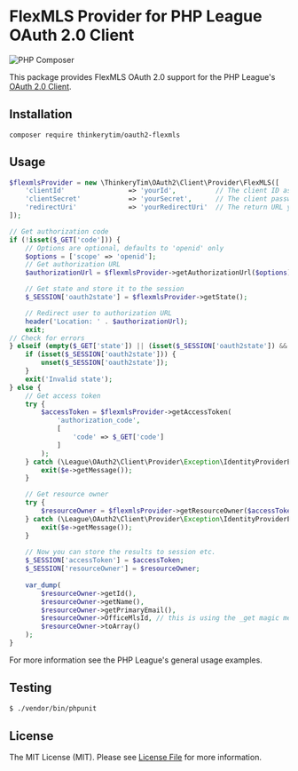 # FlexMLS Provider for PHP League OAuth 2.0 Client
![PHP Composer](https://github.com/thinkerytim/oauth2-flexmls/workflows/PHP%20Composer/badge.svg)

This package provides FlexMLS OAuth 2.0 support for the PHP League's [OAuth 2.0 Client](https://github.com/thephpleague/oauth2-client).

## Installation

```
composer require thinkerytim/oauth2-flexmls
```

## Usage

```php
$flexmlsProvider = new \ThinkeryTim\OAuth2\Client\Provider\FlexMLS([
    'clientId'                => 'yourId',          // The client ID assigned to you by the Spark Platform  
    'clientSecret'            => 'yourSecret',      // The client password assigned to you by the Spark Platform 
    'redirectUri'             => 'yourRedirectUri'  // The return URL you specified for your app on Spark Platform 
]);

// Get authorization code
if (!isset($_GET['code'])) {
    // Options are optional, defaults to 'openid' only
    $options = ['scope' => 'openid'];
    // Get authorization URL
    $authorizationUrl = $flexmlsProvider->getAuthorizationUrl($options);

    // Get state and store it to the session
    $_SESSION['oauth2state'] = $flexmlsProvider->getState();

    // Redirect user to authorization URL
    header('Location: ' . $authorizationUrl);
    exit;
// Check for errors
} elseif (empty($_GET['state']) || (isset($_SESSION['oauth2state']) && $_GET['state'] !== $_SESSION['oauth2state'])) {
    if (isset($_SESSION['oauth2state'])) {
        unset($_SESSION['oauth2state']);
    }
    exit('Invalid state');
} else {
    // Get access token
    try {
        $accessToken = $flexmlsProvider->getAccessToken(
            'authorization_code',
            [
                'code' => $_GET['code']
            ]
        );
    } catch (\League\OAuth2\Client\Provider\Exception\IdentityProviderException $e) {
        exit($e->getMessage());
    }

    // Get resource owner
    try {
        $resourceOwner = $flexmlsProvider->getResourceOwner($accessToken);
    } catch (\League\OAuth2\Client\Provider\Exception\IdentityProviderException $e) {
        exit($e->getMessage());
    }
        
    // Now you can store the results to session etc.
    $_SESSION['accessToken'] = $accessToken;
    $_SESSION['resourceOwner'] = $resourceOwner;
    
    var_dump(
        $resourceOwner->getId(),
        $resourceOwner->getName(),
        $resourceOwner->getPrimaryEmail(),
        $resourceOwner->OfficeMlsId, // this is using the _get magic method
        $resourceOwner->toArray()
    );
}
```

For more information see the PHP League's general usage examples.

## Testing

``` bash
$ ./vendor/bin/phpunit
```

## License

The MIT License (MIT). Please see [License File](https://github.com/thinkerytim/oauth2-flexmls/blob/master/LICENSE) for more information.

